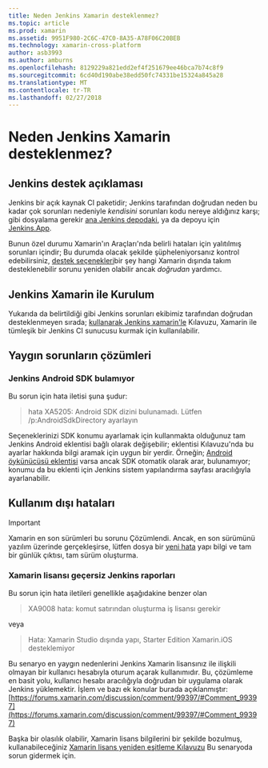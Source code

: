 ```yaml
---
title: Neden Jenkins Xamarin desteklenmez?
ms.topic: article
ms.prod: xamarin
ms.assetid: 9951F980-2C6C-47C0-8A35-A78F06C20BEB
ms.technology: xamarin-cross-platform
author: asb3993
ms.author: amburns
ms.openlocfilehash: 8129229a821edd2ef4f251679ee46bca7b74c8f9
ms.sourcegitcommit: 6cd40d190abe38edd50fc74331be15324a845a28
ms.translationtype: MT
ms.contentlocale: tr-TR
ms.lasthandoff: 02/27/2018
---
```

# <a name="why-isnt-jenkins-supported-by-xamarin"></a>Neden Jenkins Xamarin desteklenmez?

## <a name="jenkins-support-explanation"></a>Jenkins destek açıklaması

Jenkins bir açık kaynak CI paketidir; Jenkins tarafından doğrudan neden bu kadar çok sorunları nedeniyle *kendisini* sorunları kodu nereye aldığınız karşı; gibi dosyalama gerekir [ana Jenkins depodaki](https://github.com/jenkinsci/jenkins), ya da depoyu için [ Jenkins.App](https://github.com/stisti/jenkins-app).

Bunun özel durumu Xamarin'ın Araçları'nda belirli hataları için yalıtılmış sorunları içindir; Bu durumda olacak şekilde şüpheleniyorsanız kontrol edebilirsiniz, [destek seçenekleri](~/cross-platform/troubleshooting/support-options.md)bir şey hangi Xamarin dışında takım desteklenebilir sorunu yeniden olabilir ancak *doğrudan* yardımcı.

## <a name="setup-jenkins-with-xamarin"></a>Jenkins Xamarin ile Kurulum

Yukarıda da belirtildiği gibi Jenkins sorunları ekibimiz tarafından doğrudan desteklenmeyen sırada; [kullanarak Jenkins xamarin'le](~/tools/ci/jenkins-walkthrough.md) Kılavuzu, Xamarin ile tümleşik bir Jenkins CI sunucusu kurmak için kullanılabilir. 

## <a name="fixes-for-common-issues"></a>Yaygın sorunların çözümleri
### <a name="jenkins-is-unable-to-find-the-android-sdk"></a>Jenkins Android SDK bulamıyor

Bu sorun için hata iletisi şuna şudur:

> hata XA5205: Android SDK dizini bulunamadı. Lütfen /p:AndroidSdkDirectory ayarlayın

Seçeneklerinizi SDK konumu ayarlamak için kullanmakta olduğunuz tam Jenkins Android eklentisi bağlı olarak değişebilir; eklentisi Kılavuzu'nda bu ayarlar hakkında bilgi aramak için uygun bir yerdir. Örneğin; [Android öykünücüsü eklentisi](https://wiki.jenkins-ci.org/display/JENKINS/Android+Emulator+Plugin#AndroidEmulatorPlugin-Systemconfiguration) varsa ancak SDK otomatik olarak arar, bulunamıyor; konumu da bu eklenti için Jenkins sistem yapılandırma sayfası aracılığıyla ayarlanabilir. 


## <a name="deprecated-errors"></a>Kullanım dışı hataları

> [!IMPORTANT]
> Xamarin en son sürümleri bu sorunu Çözümlendi. Ancak, en son sürümünü yazılım üzerinde gerçekleşirse, lütfen dosya bir [yeni hata](~/cross-platform/troubleshooting/questions/howto-file-bug.md) yapı bilgi ve tam bir günlük çıktısı, tam sürüm oluşturma.



### <a name="jenkins-reports-an-invalid-xamarin-license"></a>Xamarin lisansı geçersiz Jenkins raporları
Bu sorun için hata iletileri genellikle aşağıdakine benzer olan

> XA9008 hata: komut satırından oluşturma iş lisansı gerekir

veya

> Hata: Xamarin Studio dışında yapı, Starter Edition Xamarin.iOS desteklemiyor 

Bu senaryo en yaygın nedenlerini Jenkins Xamarin lisansınız ile ilişkili olmayan bir kullanıcı hesabıyla oturum açarak kullanımıdır. Bu, çözümleme en basit yolu, kullanıcı hesabı aracılığıyla doğrudan bir uygulama olarak Jenkins yüklemektir. İşlem ve bazı ek konular burada açıklanmıştır: [https://forums.xamarin.com/discussion/comment/99397/#Comment_99397](https://forums.xamarin.com/discussion/comment/99397/#Comment_99397)

Başka bir olasılık olabilir, Xamarin lisans bilgilerini bir şekilde bozulmuş, kullanabileceğiniz [Xamarin lisans yeniden eşitleme Kılavuzu](~/cross-platform/troubleshooting/legacy-licenses/resync-licenses.md) Bu senaryoda sorun gidermek için.


